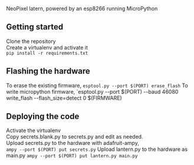 NeoPixel latern, powered by an esp8266 running MicroPython

## Getting started
Clone the repository  
Create a virtualenv and activate it  
`pip install -r requirements.txt`

## Flashing the hardware
To erase the existing firmware,
`esptool.py --port $(PORT) erase_flash`
To write micropython firmware,
`esptool.py --port $(PORT) --baud 46080 write_flash --flash_size=detect 0 $(FIRMWARE)

## Deploying the code
Activate the virtualenv  
Copy secrets.blank.py to secrets.py and edit as needed.  
Upload secrets.py to the hardware with adafruit-ampy,  
`ampy --port $(PORT) put secrets.py`
Upload lantern.py to the hardware as main.py 
`ampy --port $(PORT) put lantern.py main.py`
